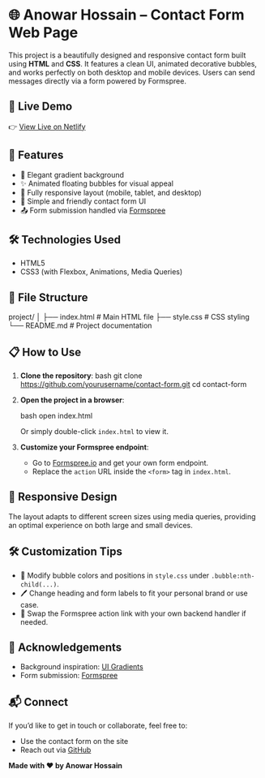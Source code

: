 
# 🌐 Anowar Hossain – Contact Form Web Page

This project is a beautifully designed and responsive contact form built using **HTML** and **CSS**. It features a clean UI, animated decorative bubbles, and works perfectly on both desktop and mobile devices. Users can send messages directly via a form powered by Formspree.

## 🔗 Live Demo

👉 [View Live on Netlify](https://msganowar.netlify.app)

## 🚀 Features

- 🎨 Elegant gradient background
- ✨ Animated floating bubbles for visual appeal
- 📱 Fully responsive layout (mobile, tablet, and desktop)
- 💬 Simple and friendly contact form UI
- 📤 Form submission handled via [Formspree](https://formspree.io)


## 🛠️ Technologies Used

- HTML5
- CSS3 (with Flexbox, Animations, Media Queries)

## 📁 File Structure


project/
│
├── index.html          # Main HTML file
├── style.css           # CSS styling
└── README.md           # Project documentation


## 📋 How to Use

1. **Clone the repository**:
   bash
   git clone https://github.com/yourusername/contact-form.git
   cd contact-form

2. **Open the project in a browser**:

   bash
   open index.html


   Or simply double-click `index.html` to view it.

3. **Customize your Formspree endpoint**:

   * Go to [Formspree.io](https://formspree.io) and get your own form endpoint.
   * Replace the `action` URL inside the `<form>` tag in `index.html`.


## 📱 Responsive Design

The layout adapts to different screen sizes using media queries, providing an optimal experience on both large and small devices.


## 🛠️ Customization Tips

* 🌈 Modify bubble colors and positions in `style.css` under `.bubble:nth-child(...)`.
* 🖊️ Change heading and form labels to fit your personal brand or use case.
* 🔄 Swap the Formspree action link with your own backend handler if needed.

## 🙌 Acknowledgements

* Background inspiration: [UI Gradients](https://uigradients.com)
* Form submission: [Formspree](https://formspree.io)


## 📬 Connect

If you’d like to get in touch or collaborate, feel free to:

* Use the contact form on the site
* Reach out via [GitHub](https://github.com/anowarohossain)


**Made with ❤️ by Anowar Hossain**


